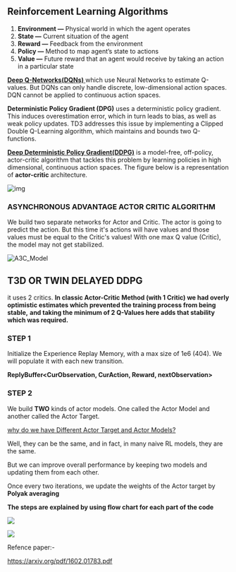 ## **Reinforcement Learning Algorithms**


1. **Environment —** Physical world in which the agent operates
2. **State —** Current situation of the agent
3. **Reward —** Feedback from the environment
4. **Policy —** Method to map agent’s state to actions
5. **Value —** Future reward that an agent would receive by taking an action in a particular state

[**Deep Q-Networks(DQNs)** ](https://deepmind.com/research/dqn/)which use Neural Networks to estimate Q-values. But DQNs can only handle discrete, low-dimensional action spaces. DQN cannot be applied to continuous action spaces. 

**Deterministic Policy Gradient (DPG)**  uses a deterministic policy gradient. This induces overestimation error, which in turn leads to bias, as well as weak policy updates. TD3 addresses this issue by implementing a Clipped Double Q-Learning algorithm, which maintains and bounds two Q-functions.

[**Deep Deterministic Policy Gradient(DDPG)**](https://arxiv.org/abs/1509.02971) is a model-free, off-policy, actor-critic algorithm that tackles this problem by learning policies in high dimensional, continuous action spaces. The figure below is a representation of **actor-critic** architecture.

![img](https://miro.medium.com/max/1842/1*azzV78wFkRq9ePrzGnvf5Q.png)


### ASYNCHRONOUS ADVANTAGE ACTOR CRITIC ALGORITHM  

We build two separate networks for Actor and Critic. The actor is going to predict the action. But this time it's actions will have values and those values must be equal to the Critic's values! 
With one max Q value (Critic), the model may not get stabilized.

![A3C_Model](https://github.com/krishnagorrepati/DeepLearningProjects/blob/master/img10.png)



##  **T3D OR TWIN DELAYED DDPG** 

it uses 2 critics. **In classic Actor-Critic Method (with 1 Critic) we had overly optimistic estimates which prevented the training process from being stable,** **and taking the minimum of 2 Q-Values here adds that stability which was required.** 



###  **STEP 1**  

Initialize the Experience Replay Memory, with a  max size of 1e6 (404). We will populate it with each new transition.

**ReplyBuffer<CurObservation,  CurAction,  Reward, nextObservation>**

 

### **STEP 2**

We build **TWO** kinds of actor models. One called the Actor Model and another called the Actor Target.

<u>why do we have Different Actor Target and Actor Models?</u> 

 Well, they can be the same, and in fact, in many naive RL models, they are the same.

But we can improve overall performance by keeping two models and updating them from each other. 

Once every two iterations, we update the weights of the Actor target by **Polyak averaging**



**The steps are explained by using flow chart for each part of the code**

![](<https://github.com/krishnagorrepati/DeepLearningProjects/blob/master/ReenforcementLearning/T3D_Algorithm/T3D_Flow_Chart.png>)



![](https://github.com/krishnagorrepati/DeepLearningProjects/blob/master/img29.png)





Refence paper:-

https://arxiv.org/pdf/1602.01783.pdf


